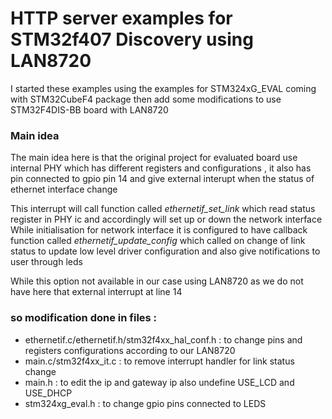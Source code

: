 # HTTP server examples for STM32f407 Discovery using LAN8720 

I started these examples using the examples for STM324xG_EVAL coming with STM32CubeF4 package then add some modifications to use STM32F4DIS-BB board with LAN8720

### Main idea
The main idea here is that the original project for evaluated board use internal PHY which has different registers and configurations , it also has pin connected to gpio pin 14 and give external interupt when the status of ethernet interface change


This interrupt will call function called *ethernetif_set_link* which read status register in PHY ic and accordingly will set up or down the network interface 
While initialisation for network interface it is configured to have callback function called *ethernetif_update_config* which called on change of link status to update low level driver configuration and also give notifications to user through leds

While this option not available in our case using LAN8720 as we do not have here that external interrupt at line 14 

### so modification done in files :
* ethernetif.c/ethernetif.h/stm32f4xx\_hal\_conf.h : to change pins and registers configurations according to our LAN8720
* main.c/stm32f4xx_it.c : to remove interrupt handler for link status change
* main.h : to edit the ip and gateway ip also undefine USE\_LCD and USE\_DHCP
* stm324xg_eval.h : to change gpio pins connected to LEDS

